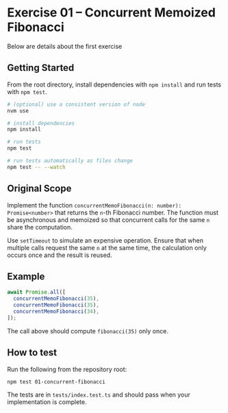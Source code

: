 # Exercise 01 – Concurrent Memoized Fibonacci

Below are details about the first exercise

## Getting Started

From the root directory, install dependencies with `npm install` and run tests with `npm test`.

```bash
# (optional) use a consistent version of node
nvm use

# install dependencies
npm install

# run tests
npm test

# run tests automatically as files change
npm test -- --watch
```

## Original Scope

Implement the function `concurrentMemoFibonacci(n: number): Promise<number>` that returns the `n`-th Fibonacci number. The function must be asynchronous and memoized so that concurrent calls for the same `n` share the computation.

Use `setTimeout` to simulate an expensive operation. Ensure that when multiple calls request the same `n` at the same time, the calculation only occurs once and the result is reused.

## Example

```ts
await Promise.all([
  concurrentMemoFibonacci(35),
  concurrentMemoFibonacci(35),
  concurrentMemoFibonacci(34),
]);
```

The call above should compute `fibonacci(35)` only once.

## How to test

Run the following from the repository root:

```bash
npm test 01-concurrent-fibonacci
```

The tests are in `tests/index.test.ts` and should pass when your implementation is complete.
